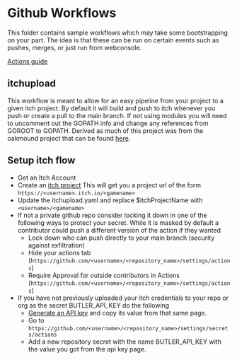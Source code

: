 # Github Workflows

This folder contains sample workflows which may take some bootstrapping on your part.
The idea is that these can be run on certain events such as pushes, merges, or just run from webconsole.

[Actions guide](https://docs.github.com/en/actions/learn-github-actions)

## itchupload

This workflow is meant to allow for an easy pipeline from your project to a given itch project.
By default it will build and push to itch whenever you push or create a pull to the main branch.
If not using modules you will need to uncomment out the GOPATH info and change any references from GOROOT to GOPATH.
Derived as much of this project was from the oakmound project that can be found [here](https://oakmound.itch.io/dashking).

## Setup itch flow

- Get an Itch Account
- Create an [itch project](https://itch.io/game/new) This will get you a project url of the form `https://<username>.itch.io/<gamename>`
- Update the itchupload.yaml and replace $itchProjectName with `<username>/<gamename>`
- If not a private github repo consider locking it down in one of the following ways to protect your secret. While it is masked by default a contributor could push a different version of the action if they wanted
  - Lock down who can push directly to your main branch (security against exfiltration)
  - Hide your actions tab (`https://github.com/<username>/<repository_name>/settings/actions`)
  - Require Approval for outside contributors in Actions (`https://github.com/<username>/<repository_name>/settings/actions`)
- If you have not previously uploaded your itch credentials to your repo or org as the secret BUTLER_API_KEY do the following
  - [Generate an API key](https://itch.io/user/settings/api-keys) and copy its value from that same page.
  - Go to `https://github.com/<username>/<repository_name>/settings/secrets/actions`
  - Add a new repository secret with the name BUTLER_API_KEY with the value you got from the api key page.
